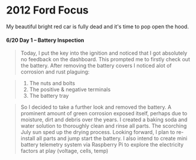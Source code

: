 # 2012 Ford Focus

My beautiful bright red car is fully dead and it's time to pop open the hood.

#### 6/20 Day 1 – Battery Inspection
> Today, I put the key into the ignition and noticed that I got absolutely no feedback on the dashboard. This prompted me to firstly check out the battery. After removing the battery covers I noticed alot of corrosion and rust plaguing:

> 1. The nuts and bolts
> 2. The positive & negative terminals
> 3. The battery tray
 
> So I decided to take a further look and removed the battery. A prominent amount of green corrosion exposed itself, perhaps due to moisture, dirt and debris over the years. I created a baking soda and water solution to thoroughly clean and rinse all parts. The scorching July sun sped up the drying process.
> Looking forward, I plan to re-install all parts and jump start the battery. I also intend to create mini battery telemetry system via Raspberry Pi to explore the electricity factors at play (voltage, cells, temp)
> 
